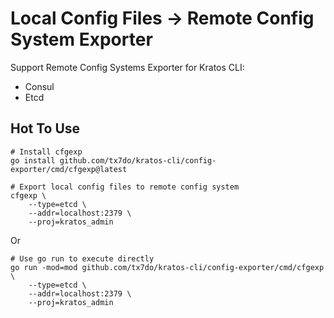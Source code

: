 # Local Config Files → Remote Config System Exporter

Support Remote Config Systems Exporter for Kratos CLI:

- Consul
- Etcd

## Hot To Use

```shell
# Install cfgexp
go install github.com/tx7do/kratos-cli/config-exporter/cmd/cfgexp@latest

# Export local config files to remote config system
cfgexp \
    --type=etcd \
    --addr=localhost:2379 \
    --proj=kratos_admin
```

Or

```shell
# Use go run to execute directly
go run -mod=mod github.com/tx7do/kratos-cli/config-exporter/cmd/cfgexp \
    --type=etcd \
    --addr=localhost:2379 \
    --proj=kratos_admin
```
